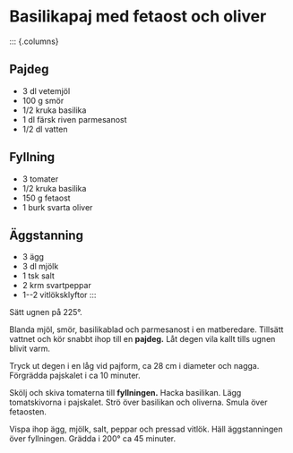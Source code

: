 # Basilikapaj med fetaost och oliver

::: {.columns}
## Pajdeg

-   3 dl vetemjöl
-   100 g smör
-   1/2 kruka basilika
-   1 dl färsk riven parmesanost
-   1/2 dl vatten

## Fyllning

-   3 tomater
-   1/2 kruka basilika
-   150 g fetaost
-   1 burk svarta oliver

## Äggstanning

-   3 ägg
-   3 dl mjölk
-   1 tsk salt
-   2 krm svartpeppar
-   1--2 vitlöksklyftor
:::

Sätt ugnen på 225°.

Blanda mjöl, smör, basilikablad och parmesanost i en matberedare.
Tillsätt vattnet och kör snabbt ihop till en **pajdeg.** Låt degen vila
kallt tills ugnen blivit varm.

Tryck ut degen i en låg vid pajform, ca 28 cm i diameter och nagga.
Förgrädda pajskalet i ca 10 minuter.

Skölj och skiva tomaterna till **fyllningen.** Hacka basilikan. Lägg
tomatskivorna i pajskalet. Strö över basilikan och oliverna. Smula över
fetaosten.

Vispa ihop ägg, mjölk, salt, peppar och pressad vitlök. Häll
äggstanningen över fyllningen. Grädda i 200° ca 45 minuter.
